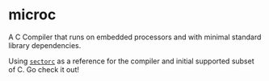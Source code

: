 # microc
A C Compiler that runs on embedded processors and with minimal standard library dependencies.

Using [`sectorc`](https://github.com/xorvoid/sectorc) as a reference for the compiler and initial supported subset of C. Go check it out!
